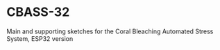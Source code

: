 # CBASS-32
Main and supporting sketches for the Coral Bleaching Automated Stress System, ESP32 version
